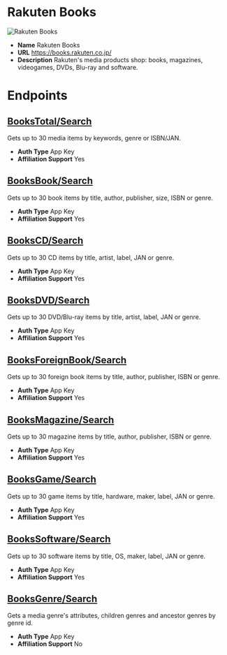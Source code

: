 # Rakuten Books

![Rakuten Books](https://rakuten-api-documentation.antoniotajuelo.com/media/service/logo/rakuten-books-logo.png)
* **Name** Rakuten Books
* **URL** https://books.rakuten.co.jp/
* **Description** Rakuten's media products shop: books, magazines, videogames, DVDs, Blu-ray and software.

# Endpoints

## [BooksTotal/Search](BooksTotalSearch)
Gets up to 30 media items by keywords, genre or ISBN/JAN.
* **Auth Type** App Key
* **Affiliation Support** Yes

## [BooksBook/Search](BooksBookSearch)
Gets up to 30 book items by title, author, publisher, size, ISBN or genre.
* **Auth Type** App Key
* **Affiliation Support** Yes

## [BooksCD/Search](BooksCDSearch)
Gets up to 30 CD items by title, artist, label, JAN or genre.
* **Auth Type** App Key
* **Affiliation Support** Yes

## [BooksDVD/Search](BooksDVDSearch)
Gets up to 30 DVD/Blu-ray items by title, artist, label, JAN or genre.
* **Auth Type** App Key
* **Affiliation Support** Yes

## [BooksForeignBook/Search](BooksForeignBookSearch)
Gets up to 30 foreign book items by title, author, publisher, ISBN or genre.
* **Auth Type** App Key
* **Affiliation Support** Yes

## [BooksMagazine/Search](BooksMagazineSearch)
Gets up to 30 magazine items by title, author, publisher, ISBN or genre.
* **Auth Type** App Key
* **Affiliation Support** Yes

## [BooksGame/Search](BooksGameSearch)
Gets up to 30 game items by title, hardware, maker, label, JAN or genre.
* **Auth Type** App Key
* **Affiliation Support** Yes

## [BooksSoftware/Search](BooksSoftwareSearch)
Gets up to 30 software items by title, OS, maker, label, JAN or genre.
* **Auth Type** App Key
* **Affiliation Support** Yes

## [BooksGenre/Search](BooksGenreSearch)
Gets a media genre's attributes, children genres and ancestor genres by genre id.
* **Auth Type** App Key
* **Affiliation Support** No
